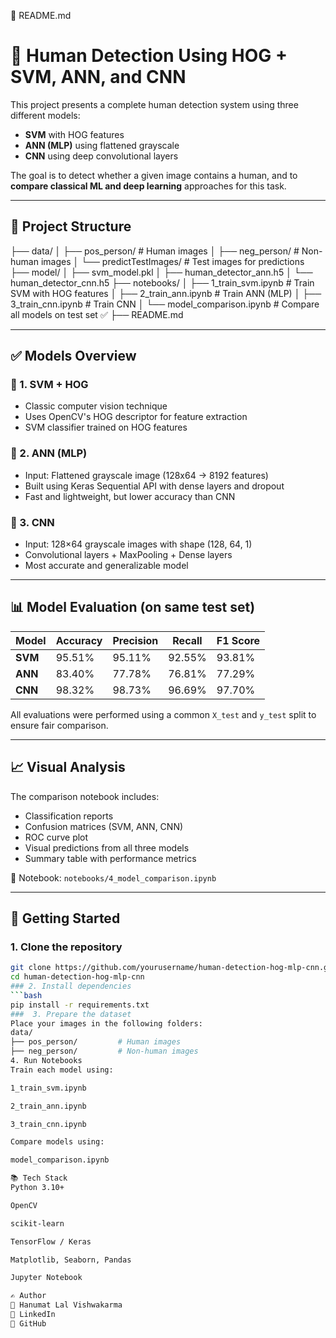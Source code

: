 📄 README.md 

# 🧠 Human Detection Using HOG + SVM, ANN, and CNN

This project presents a complete human detection system using three different models:  
- **SVM** with HOG features  
- **ANN (MLP)** using flattened grayscale  
- **CNN** using deep convolutional layers

The goal is to detect whether a given image contains a human, and to **compare classical ML and deep learning** approaches for this task.

---

## 📁 Project Structure

├── data/
│ ├── pos_person/ # Human images
│ ├── neg_person/ # Non-human images
│ └── predictTestImages/ # Test images for predictions
├── model/
│ ├── svm_model.pkl
│ ├── human_detector_ann.h5
│ └── human_detector_cnn.h5
├── notebooks/
│ ├── 1_train_svm.ipynb # Train SVM with HOG features
│ ├── 2_train_ann.ipynb # Train ANN (MLP)
│ ├── 3_train_cnn.ipynb # Train CNN
│ └── model_comparison.ipynb # Compare all models on test set ✅
├── README.md


---

## ✅ Models Overview

### 🔹 1. SVM + HOG
- Classic computer vision technique
- Uses OpenCV's HOG descriptor for feature extraction
- SVM classifier trained on HOG features

### 🔹 2. ANN (MLP)
- Input: Flattened grayscale image (128x64 → 8192 features)
- Built using Keras Sequential API with dense layers and dropout
- Fast and lightweight, but lower accuracy than CNN

### 🔹 3. CNN
- Input: 128×64 grayscale images with shape (128, 64, 1)
- Convolutional layers + MaxPooling + Dense layers
- Most accurate and generalizable model

---

## 📊 Model Evaluation (on same test set)

| Model | Accuracy | Precision | Recall | F1 Score |
|-------|----------|-----------|--------|----------|
| **SVM** | 95.51% | 95.11% | 92.55% | 93.81% |
| **ANN** | 83.40% | 77.78% | 76.81% | 77.29% |
| **CNN** | 98.32% | 98.73% | 96.69% | 97.70% |

All evaluations were performed using a common `X_test` and `y_test` split to ensure fair comparison.

---

## 📈 Visual Analysis

The comparison notebook includes:
- Classification reports
- Confusion matrices (SVM, ANN, CNN)
- ROC curve plot
- Visual predictions from all three models
- Summary table with performance metrics

📍 Notebook: `notebooks/4_model_comparison.ipynb`

---

## 🧪 Getting Started

### 1. Clone the repository
```bash
git clone https://github.com/yourusername/human-detection-hog-mlp-cnn.git
cd human-detection-hog-mlp-cnn
### 2. Install dependencies
```bash
pip install -r requirements.txt
###  3. Prepare the dataset
Place your images in the following folders:
data/
├── pos_person/         # Human images
├── neg_person/         # Non-human images
4. Run Notebooks
Train each model using:

1_train_svm.ipynb

2_train_ann.ipynb

3_train_cnn.ipynb

Compare models using:

model_comparison.ipynb

📚 Tech Stack
Python 3.10+

OpenCV

scikit-learn

TensorFlow / Keras

Matplotlib, Seaborn, Pandas

Jupyter Notebook

✍️ Author
👤 Hanumat Lal Vishwakarma
📎 LinkedIn
📎 GitHub
